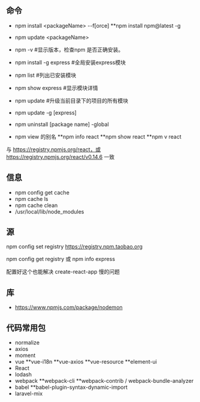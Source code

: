 ## 命令

* npm install \<packageName> --f[orce]
  **npm install npm@latest -g
* npm update \<packageName>

* npm -v #显示版本，检查npm 是否正确安装。
* npm install -g express #全局安装express模块
* npm list #列出已安装模块
* npm show express #显示模块详情
* npm update #升级当前目录下的项目的所有模块
* npm update -g [express]
* npm uninstall [package name] -global

* npm view 的别名
  **npm info react
  **npm show react
  **npm v react

与 https://registry.npmjs.org/react，或 https://registry.npmjs.org/react/v0.14.6 一致

## 信息

* npm config get cache
* npm cache ls
* npm cache clean
* /usr/local/lib/node_modules

## 源
npm config set registry https://registry.npm.taobao.org

npm config get registry 或 npm info express

配置好这个也能解决 create-react-app 慢的问题

## 库

* https://www.npmjs.com/package/nodemon

## 代码常用包

* normalize
* axios
* moment
* vue
  **vue-i18n
  **vue-axios
  **vue-resource
  **element-ui
* React
* lodash
* webpack
  **webpack-cli
  **webpack-contrib / webpack-bundle-analyzer
* babel
  **babel-plugin-syntax-dynamic-import
* laravel-mix
